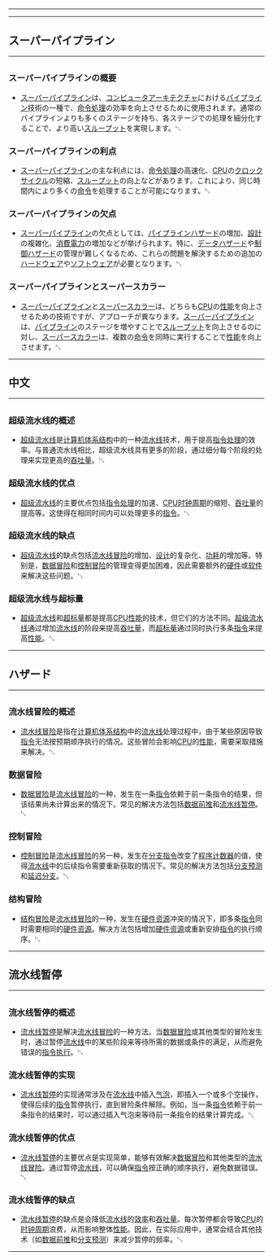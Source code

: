 # 
___
___
## スーパーパイプライン
___
## 
### スーパーパイプラインの概要
- [スーパーパイプライン](https://zh.wikipedia.org/wiki/スーパーパイプライン)は、[コンピュータアーキテクチャ](https://zh.wikipedia.org/wiki/コンピュータアーキテクチャ)における[パイプライン](https://zh.wikipedia.org/wiki/パイプライン)技術の一種で、[命令処理](https://zh.wikipedia.org/wiki/命令処理)の効率を向上させるために使用されます。通常のパイプラインよりも多くのステージを持ち、各ステージでの処理を細分化することで、より高い[スループット](https://zh.wikipedia.org/wiki/スループット)を実現します。␃

### スーパーパイプラインの利点
- [スーパーパイプライン](https://zh.wikipedia.org/wiki/スーパーパイプライン)の主な利点には、[命令処理](https://zh.wikipedia.org/wiki/命令処理)の高速化、[CPU](https://zh.wikipedia.org/wiki/CPU)の[クロックサイクル](https://zh.wikipedia.org/wiki/クロックサイクル)の短縮、[スループット](https://zh.wikipedia.org/wiki/スループット)の向上などがあります。これにより、同じ時間内により多くの[命令](https://zh.wikipedia.org/wiki/命令)を処理することが可能になります。␃

### スーパーパイプラインの欠点
- [スーパーパイプライン](https://zh.wikipedia.org/wiki/スーパーパイプライン)の欠点としては、[パイプラインハザード](https://zh.wikipedia.org/wiki/パイプラインハザード)の増加、[設計](https://zh.wikipedia.org/wiki/設計)の複雑化、[消費電力](https://zh.wikipedia.org/wiki/消費電力)の増加などが挙げられます。特に、[データハザード](https://zh.wikipedia.org/wiki/データハザード)や[制御ハザード](https://zh.wikipedia.org/wiki/制御ハザード)の管理が難しくなるため、これらの問題を解決するための追加の[ハードウェア](https://zh.wikipedia.org/wiki/ハードウェア)や[ソフトウェア](https://zh.wikipedia.org/wiki/ソフトウェア)が必要となります。␃

### スーパーパイプラインとスーパースカラー
- [スーパーパイプライン](https://zh.wikipedia.org/wiki/スーパーパイプライン)と[スーパースカラー](https://zh.wikipedia.org/wiki/スーパースカラー)は、どちらも[CPU](https://zh.wikipedia.org/wiki/CPU)の[性能](https://zh.wikipedia.org/wiki/性能)を向上させるための技術ですが、アプローチが異なります。[スーパーパイプライン](https://zh.wikipedia.org/wiki/スーパーパイプライン)は、[パイプライン](https://zh.wikipedia.org/wiki/パイプライン)のステージを増やすことで[スループット](https://zh.wikipedia.org/wiki/スループット)を向上させるのに対し、[スーパースカラー](https://zh.wikipedia.org/wiki/スーパースカラー)は、複数の[命令](https://zh.wikipedia.org/wiki/命令)を同時に実行することで[性能](https://zh.wikipedia.org/wiki/性能)を向上させます。␃
___
## 中文
___
## 
### 超级流水线的概述
- [超级流水线](https://zh.wikipedia.org/wiki/超级流水线)是[计算机体系结构](https://zh.wikipedia.org/wiki/计算机体系结构)中的一种[流水线](https://zh.wikipedia.org/wiki/流水线)技术，用于提高[指令处理](https://zh.wikipedia.org/wiki/指令处理)的效率。与普通流水线相比，超级流水线具有更多的阶段，通过细分每个阶段的处理来实现更高的[吞吐量](https://zh.wikipedia.org/wiki/吞吐量)。␃

### 超级流水线的优点
- [超级流水线](https://zh.wikipedia.org/wiki/超级流水线)的主要优点包括[指令处理](https://zh.wikipedia.org/wiki/指令处理)的加速、[CPU](https://zh.wikipedia.org/wiki/CPU)[时钟周期](https://zh.wikipedia.org/wiki/时钟周期)的缩短、[吞吐量](https://zh.wikipedia.org/wiki/吞吐量)的提高等。这使得在相同时间内可以处理更多的[指令](https://zh.wikipedia.org/wiki/指令)。␃

### 超级流水线的缺点
- [超级流水线](https://zh.wikipedia.org/wiki/超级流水线)的缺点包括[流水线冒险](https://zh.wikipedia.org/wiki/流水线冒险)的增加、[设计](https://zh.wikipedia.org/wiki/设计)的复杂化、[功耗](https://zh.wikipedia.org/wiki/功耗)的增加等。特别是，[数据冒险](https://zh.wikipedia.org/wiki/数据冒险)和[控制冒险](https://zh.wikipedia.org/wiki/控制冒险)的管理变得更加困难，因此需要额外的[硬件](https://zh.wikipedia.org/wiki/硬件)或[软件](https://zh.wikipedia.org/wiki/软件)来解决这些问题。␃

### 超级流水线与超标量
- [超级流水线](https://zh.wikipedia.org/wiki/超级流水线)和[超标量](https://zh.wikipedia.org/wiki/超标量)都是提高[CPU](https://zh.wikipedia.org/wiki/CPU)[性能](https://zh.wikipedia.org/wiki/性能)的技术，但它们的方法不同。[超级流水线](https://zh.wikipedia.org/wiki/超级流水线)通过增加[流水线](https://zh.wikipedia.org/wiki/流水线)的阶段来提高[吞吐量](https://zh.wikipedia.org/wiki/吞吐量)，而[超标量](https://zh.wikipedia.org/wiki/超标量)通过同时执行多条[指令](https://zh.wikipedia.org/wiki/指令)来提高[性能](https://zh.wikipedia.org/wiki/性能)。␃
___
## ハザード
___
## 
### 流水线冒险的概述
- [流水线冒险](https://zh.wikipedia.org/wiki/流水线冒险)是指在[计算机体系结构](https://zh.wikipedia.org/wiki/计算机体系结构)中的[流水线](https://zh.wikipedia.org/wiki/流水线)处理过程中，由于某些原因导致[指令](https://zh.wikipedia.org/wiki/指令)无法按预期顺序执行的情况。这些冒险会影响[CPU](https://zh.wikipedia.org/wiki/CPU)的[性能](https://zh.wikipedia.org/wiki/性能)，需要采取措施来解决。␃

### 数据冒险
- [数据冒险](https://zh.wikipedia.org/wiki/数据冒险)是[流水线冒险](https://zh.wikipedia.org/wiki/流水线冒险)的一种，发生在一条[指令](https://zh.wikipedia.org/wiki/指令)依赖于前一条指令的结果，但该结果尚未计算出来的情况下。常见的解决方法包括[数据前推](https://zh.wikipedia.org/wiki/数据前推)和[流水线暂停](https://zh.wikipedia.org/wiki/流水线暂停)。␃

### 控制冒险
- [控制冒险](https://zh.wikipedia.org/wiki/控制冒险)是[流水线冒险](https://zh.wikipedia.org/wiki/流水线冒险)的另一种，发生在[分支指令](https://zh.wikipedia.org/wiki/分支指令)改变了[程序计数器](https://zh.wikipedia.org/wiki/程序计数器)的值，使得[流水线](https://zh.wikipedia.org/wiki/流水线)中的后续指令需要重新获取的情况下。常见的解决方法包括[分支预测](https://zh.wikipedia.org/wiki/分支预测)和[延迟分支](https://zh.wikipedia.org/wiki/延迟分支)。␃

### 结构冒险
- [结构冒险](https://zh.wikipedia.org/wiki/结构冒险)是[流水线冒险](https://zh.wikipedia.org/wiki/流水线冒险)的一种，发生在[硬件资源](https://zh.wikipedia.org/wiki/硬件资源)冲突的情况下，即多条[指令](https://zh.wikipedia.org/wiki/指令)同时需要相同的[硬件资源](https://zh.wikipedia.org/wiki/硬件资源)。解决方法包括增加[硬件资源](https://zh.wikipedia.org/wiki/硬件资源)或重新安排[指令](https://zh.wikipedia.org/wiki/指令)的执行顺序。␃
___
## 流水线暂停
___
## 
### 流水线暂停的概述
- [流水线暂停](https://zh.wikipedia.org/wiki/流水线暂停)是解决[流水线冒险](https://zh.wikipedia.org/wiki/流水线冒险)的一种方法。当[数据冒险](https://zh.wikipedia.org/wiki/数据冒险)或其他类型的冒险发生时，通过暂停[流水线](https://zh.wikipedia.org/wiki/流水线)中的某些阶段来等待所需的数据或条件的满足，从而避免错误的[指令执行](https://zh.wikipedia.org/wiki/指令执行)。␃

### 流水线暂停的实现
- [流水线暂停](https://zh.wikipedia.org/wiki/流水线暂停)的实现通常涉及在[流水线](https://zh.wikipedia.org/wiki/流水线)中插入[气泡](https://zh.wikipedia.org/wiki/气泡)，即插入一个或多个空操作，使得后续的[指令](https://zh.wikipedia.org/wiki/指令)暂停执行，直到冒险条件解除。例如，当一条[指令](https://zh.wikipedia.org/wiki/指令)依赖于前一条指令的结果时，可以通过插入气泡来等待前一条指令的结果计算完成。␃

### 流水线暂停的优点
- [流水线暂停](https://zh.wikipedia.org/wiki/流水线暂停)的主要优点是实现简单，能够有效解决[数据冒险](https://zh.wikipedia.org/wiki/数据冒险)和其他类型的[流水线冒险](https://zh.wikipedia.org/wiki/流水线冒险)。通过暂停[流水线](https://zh.wikipedia.org/wiki/流水线)，可以确保[指令](https://zh.wikipedia.org/wiki/指令)按正确的顺序执行，避免数据错误。␃

### 流水线暂停的缺点
- [流水线暂停](https://zh.wikipedia.org/wiki/流水线暂停)的缺点是会降低[流水线](https://zh.wikipedia.org/wiki/流水线)的[效率](https://zh.wikipedia.org/wiki/效率)和[吞吐量](https://zh.wikipedia.org/wiki/吞吐量)。每次暂停都会导致[CPU](https://zh.wikipedia.org/wiki/CPU)的[时钟周期](https://zh.wikipedia.org/wiki/时钟周期)浪费，从而影响整体[性能](https://zh.wikipedia.org/wiki/性能)。因此，在实际应用中，通常会结合其他技术（如[数据前推](https://zh.wikipedia.org/wiki/数据前推)和[分支预测](https://zh.wikipedia.org/wiki/分支预测)）来减少暂停的频率。␃
___
